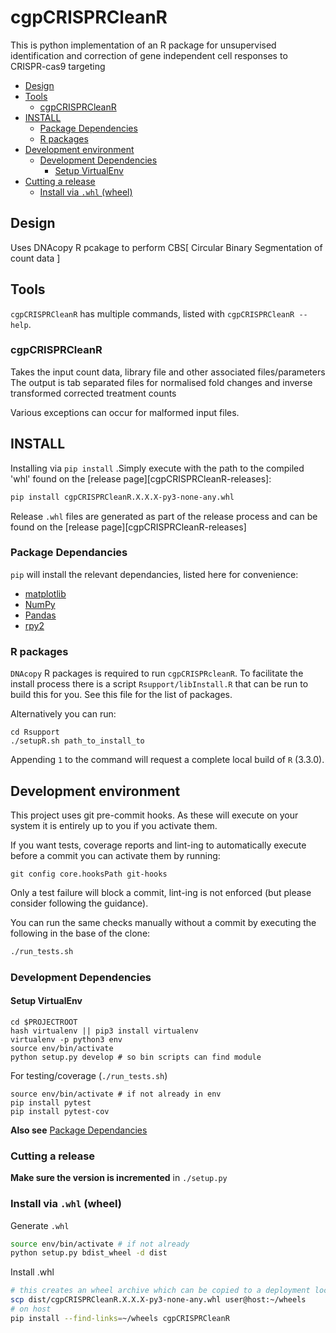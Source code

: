 # cgpCRISPRCleanR
This is python implementation of an R package for unsupervised identification and
correction of gene independent cell responses to CRISPR-cas9 targeting

<!-- TOC depthFrom:2 depthTo:6 withLinks:1 updateOnSave:1 orderedList:0 -->

- [Design](#design)
- [Tools](#tools)
	- [cgpCRISPRCleanR](#cgpcrisprcleanr)
- [INSTALL](#install)
	- [Package Dependencies](#package-dependencies)
  - [R packages](#r-packages)
- [Development environment](#development-environment)
	- [Development Dependencies](#development-dependencies)
		- [Setup VirtualEnv](#setup-virtualenv)
- [Cutting a release](#cutting-a-release)
	- [Install via `.whl` (wheel)](#install-via-whl-wheel)

<!-- /TOC -->

## Design
Uses DNAcopy R pcakage to perform CBS[ Circular Binary Segmentation of count  data ]

## Tools

`cgpCRISPRCleanR` has multiple commands, listed with `cgpCRISPRCleanR --help`.

### cgpCRISPRCleanR

Takes the input count data, library file and other associated files/parameters
The output is tab separated files for normalised fold changes and
inverse transformed corrected treatment counts

Various exceptions can occur for malformed input files.

## INSTALL
Installing via `pip install` .Simply execute with the path to the compiled 'whl' found on the [release page][cgpCRISPRCleanR-releases]:

```bash
pip install cgpCRISPRCleanR.X.X.X-py3-none-any.whl
```

Release `.whl` files are generated as part of the release process and can be found on the [release page][cgpCRISPRCleanR-releases]

### Package Dependancies

`pip` will install the relevant dependancies, listed here for convenience:
* [matplotlib]
* [NumPy]
* [Pandas]
* [rpy2]

### R packages

`DNAcopy` R packages is required to run `cgpCRISPRcleanR`.  To facilitate the install process there is
a script `Rsupport/libInstall.R` that can be run to build this for you.  See this file for the list
of packages.

Alternatively you can run:

```
cd Rsupport
./setupR.sh path_to_install_to
```

Appending `1` to the command will request a complete local build of `R` (3.3.0).

## Development environment

This project uses git pre-commit hooks.  As these will execute on your system it
is entirely up to you if you activate them.

If you want tests, coverage reports and lint-ing to automatically execute before
a commit you can activate them by running:

```
git config core.hooksPath git-hooks
```

Only a test failure will block a commit, lint-ing is not enforced (but please consider
following the guidance).

You can run the same checks manually without a commit by executing the following
in the base of the clone:

```bash
./run_tests.sh
```

### Development Dependencies

#### Setup VirtualEnv

```
cd $PROJECTROOT
hash virtualenv || pip3 install virtualenv
virtualenv -p python3 env
source env/bin/activate
python setup.py develop # so bin scripts can find module
```

For testing/coverage (`./run_tests.sh`)

```
source env/bin/activate # if not already in env
pip install pytest
pip install pytest-cov
```

__Also see__ [Package Dependancies](#package-dependancies)

### Cutting a release

__Make sure the version is incremented__ in `./setup.py`

### Install via `.whl` (wheel)

Generate `.whl`

```bash
source env/bin/activate # if not already
python setup.py bdist_wheel -d dist
```

Install .whl

```bash
# this creates an wheel archive which can be copied to a deployment location, e.g.
scp dist/cgpCRISPRCleanR.X.X.X-py3-none-any.whl user@host:~/wheels
# on host
pip install --find-links=~/wheels cgpCRISPRCleanR
```
<!--refs-->
 [matplotlib]: http://matplotlib.org
 [NumPy]: http://www.numpy.org/
 [Pandas]: http://pandas.pydata.org/
 [rpy2]: https://rpy2.bitbucket.io/
